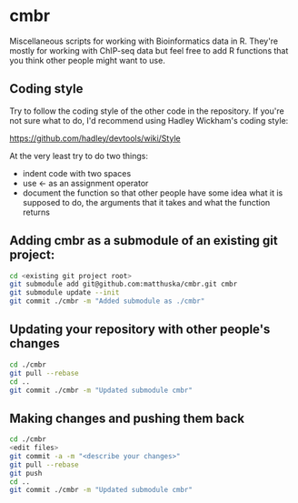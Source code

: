 # cmbr

Miscellaneous scripts for working with Bioinformatics data in R.
They're mostly for working with ChIP-seq data but feel free to add R
functions that you think other people might want to use.

## Coding style

Try to follow the coding style of the other code in the repository. If
you're not sure what to do, I'd recommend using Hadley Wickham's
coding style:

https://github.com/hadley/devtools/wiki/Style

At the very least try to do two things:

* indent code with two spaces
* use <- as an assignment operator
* document the function so that other people have some idea what it is
  supposed to do, the arguments that it takes and what the function
  returns

## Adding cmbr as a submodule of an existing git project:

```bash
cd <existing git project root>
git submodule add git@github.com:matthuska/cmbr.git cmbr
git submodule update --init
git commit ./cmbr -m "Added submodule as ./cmbr"
```

## Updating your repository with other people's changes

```bash
cd ./cmbr
git pull --rebase
cd ..
git commit ./cmbr -m "Updated submodule cmbr"
```

## Making changes and pushing them back

```bash
cd ./cmbr
<edit files>
git commit -a -m "<describe your changes>"
git pull --rebase
git push
cd ..
git commit ./cmbr -m "Updated submodule cmbr"
```
